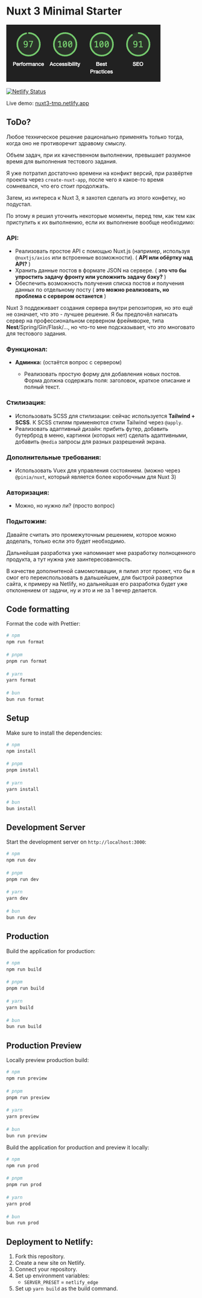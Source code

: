 # Nuxt 3 Minimal Starter

![Lighthouse: 97/100/100/91](./lighthouse.png "Lighthouse: 97/100/100/91")

[![Netlify Status](https://api.netlify.com/api/v1/badges/d5d5a499-750e-4d72-ac61-a1223c8b4360/deploy-status)](https://app.netlify.com/sites/nuxt3-tmp/deploys)

Live demo: [nuxt3-tmp.netlify.app](https://nuxt3-tmp.netlify.app)

## ToDo?

Любое техническое решение рационально применять только тогда, когда оно не противоречит здравому смыслу.

Объем задач, при их качественном выполнении, превышает разумное время для выполнения тестового задания.

Я уже потратил достаточно времени на конфикт версий, при развёртке проекта через `create-nuxt-app`, после чего я какое-то время сомневался, что его стоит продолжать.

Затем, из интереса к Nuxt 3, я захотел сделать из этого конфетку, но подустал.

По этому я решил уточнить некоторые моменты, перед тем, как тем как приступить к их выполнению, если их выполнение вообще необходимо:

### API:

- Реализовать простое API с помощью Nuxt.js (например, используя `@nuxtjs/axios` или встроенные возможности). ( **API или обёртку над API?** )
- Хранить данные постов в формате JSON на сервере. ( **это что бы упростить задачу фронту или усложнить задачу бэку?** )
- Обеспечить возможность получения списка постов и получения данных по отдельному посту ( **это можно реализовать, но проблема с сервером останется** )

Nuxt 3 поддеживает создания сервера внутри репозитория, но это ещё не означает, что это - лучшее решение.
Я бы предпочёл написать сервер на профессиональном серверном фреймворке, типа **Nest**/Spring/Gin/Flask/..., но что-то мне подсказывает, что это многовато для тестового задания.

### Функционал:

- **Админка:** (остаётся вопрос с сервером)

  - Реализовать простую форму для добавления новых постов. Форма должна содержать поля: заголовок, краткое описание и полный текст.

### Стилизация:

- Использовать SCSS для стилизации: сейчас используется **Tailwind + SCSS**. К SCSS стилям применяются стили Tailwind через `@apply`.
- Реализовать адаптивный дизайн: прибить футер, добавить бутерброд в меню, картинки (которых нет) сделать адаптивными, добавить `@media` запросы для разных разрешений экрана.

### Дополнительные требования:

- Использовать Vuex для управления состоянием. (можно через `@pinia/nuxt`, который является более коробочным для Nuxt 3)

### Авторизация:

- Можно, но нужно ли? (просто вопрос)

### Подытожим:

Давайте считать это промежуточным решением, которое можно доделать, только если это будет необходимо.

Дальнейшая разработка уже напоминает мне разработку полноценного продукта, а тут нужна уже заинтересованность.

В качестве дополнитеной самомотивации, я пилил этот проект, что бы я смог его переиспользовать в дальшейшем, для быстрой развертки сайта, к примеру на Netlify, но дальнейшая его разработка будет уже отклонением от задачи, ну и это и не за 1 вечер делается.

## Code formatting

Format the code with Prettier:

```bash
# npm
npm run format

# pnpm
pnpm run format

# yarn
yarn format

# bun
bun run format
```


## Setup

Make sure to install the dependencies:

```bash
# npm
npm install

# pnpm
pnpm install

# yarn
yarn install

# bun
bun install
```

## Development Server

Start the development server on `http://localhost:3000`:

```bash
# npm
npm run dev

# pnpm
pnpm run dev

# yarn
yarn dev

# bun
bun run dev
```

## Production

Build the application for production:

```bash
# npm
npm run build

# pnpm
pnpm run build

# yarn
yarn build

# bun
bun run build
```

## Production Preview

Locally preview production build:

```bash
# npm
npm run preview

# pnpm
pnpm run preview

# yarn
yarn preview

# bun
bun run preview
```

Build the application for production and preview it locally:

```bash
# npm
npm run prod

# pnpm
pnpm run prod

# yarn
yarn prod

# bun
bun run prod
```

## Deployment to Netlify:

1. Fork this repository.
2. Create a new site on Netlify.
3. Connect your repository.
4. Set up environment variables:
   - `SERVER_PRESET` = `netlify_edge`
5. Set up `yarn build` as the build command.
